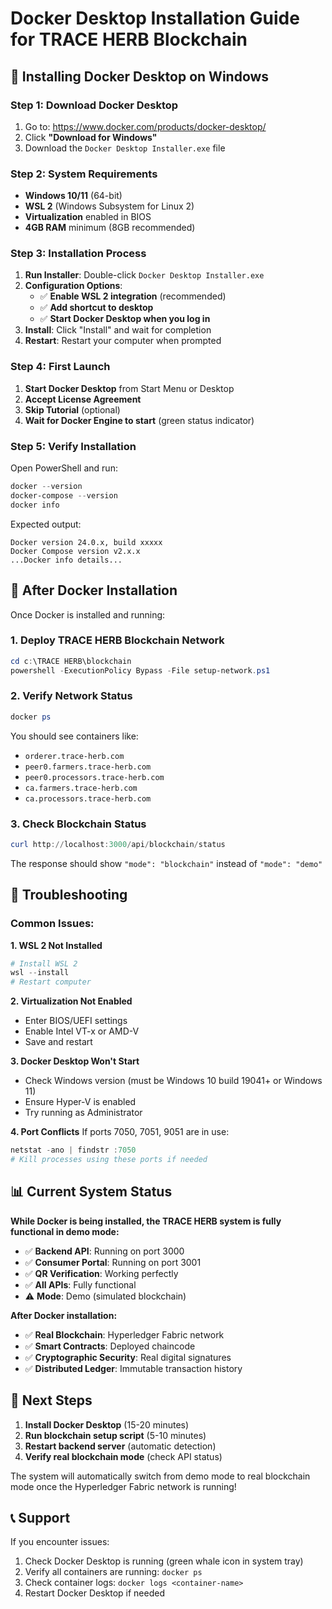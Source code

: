 # Docker Desktop Installation Guide for TRACE HERB Blockchain

## 🐳 Installing Docker Desktop on Windows

### Step 1: Download Docker Desktop
1. Go to: https://www.docker.com/products/docker-desktop/
2. Click **"Download for Windows"**
3. Download the `Docker Desktop Installer.exe` file

### Step 2: System Requirements
- **Windows 10/11** (64-bit)
- **WSL 2** (Windows Subsystem for Linux 2)
- **Virtualization** enabled in BIOS
- **4GB RAM** minimum (8GB recommended)

### Step 3: Installation Process
1. **Run Installer**: Double-click `Docker Desktop Installer.exe`
2. **Configuration Options**:
   - ✅ **Enable WSL 2 integration** (recommended)
   - ✅ **Add shortcut to desktop**
   - ✅ **Start Docker Desktop when you log in**
3. **Install**: Click "Install" and wait for completion
4. **Restart**: Restart your computer when prompted

### Step 4: First Launch
1. **Start Docker Desktop** from Start Menu or Desktop
2. **Accept License Agreement**
3. **Skip Tutorial** (optional)
4. **Wait for Docker Engine to start** (green status indicator)

### Step 5: Verify Installation
Open PowerShell and run:
```powershell
docker --version
docker-compose --version
docker info
```

Expected output:
```
Docker version 24.0.x, build xxxxx
Docker Compose version v2.x.x
...Docker info details...
```

## 🚀 After Docker Installation

Once Docker is installed and running:

### 1. Deploy TRACE HERB Blockchain Network
```powershell
cd c:\TRACE HERB\blockchain
powershell -ExecutionPolicy Bypass -File setup-network.ps1
```

### 2. Verify Network Status
```powershell
docker ps
```
You should see containers like:
- `orderer.trace-herb.com`
- `peer0.farmers.trace-herb.com`
- `peer0.processors.trace-herb.com`
- `ca.farmers.trace-herb.com`
- `ca.processors.trace-herb.com`

### 3. Check Blockchain Status
```powershell
curl http://localhost:3000/api/blockchain/status
```

The response should show `"mode": "blockchain"` instead of `"mode": "demo"`

## 🔧 Troubleshooting

### Common Issues:

**1. WSL 2 Not Installed**
```powershell
# Install WSL 2
wsl --install
# Restart computer
```

**2. Virtualization Not Enabled**
- Enter BIOS/UEFI settings
- Enable Intel VT-x or AMD-V
- Save and restart

**3. Docker Desktop Won't Start**
- Check Windows version (must be Windows 10 build 19041+ or Windows 11)
- Ensure Hyper-V is enabled
- Try running as Administrator

**4. Port Conflicts**
If ports 7050, 7051, 9051 are in use:
```powershell
netstat -ano | findstr :7050
# Kill processes using these ports if needed
```

## 📊 Current System Status

**While Docker is being installed, the TRACE HERB system is fully functional in demo mode:**

- ✅ **Backend API**: Running on port 3000
- ✅ **Consumer Portal**: Running on port 3001
- ✅ **QR Verification**: Working perfectly
- ✅ **All APIs**: Fully functional
- ⚠️ **Mode**: Demo (simulated blockchain)

**After Docker installation:**
- ✅ **Real Blockchain**: Hyperledger Fabric network
- ✅ **Smart Contracts**: Deployed chaincode
- ✅ **Cryptographic Security**: Real digital signatures
- ✅ **Distributed Ledger**: Immutable transaction history

## 🎯 Next Steps

1. **Install Docker Desktop** (15-20 minutes)
2. **Run blockchain setup script** (5-10 minutes)
3. **Restart backend server** (automatic detection)
4. **Verify real blockchain mode** (check API status)

The system will automatically switch from demo mode to real blockchain mode once the Hyperledger Fabric network is running!

## 📞 Support

If you encounter issues:
1. Check Docker Desktop is running (green whale icon in system tray)
2. Verify all containers are running: `docker ps`
3. Check container logs: `docker logs <container-name>`
4. Restart Docker Desktop if needed
